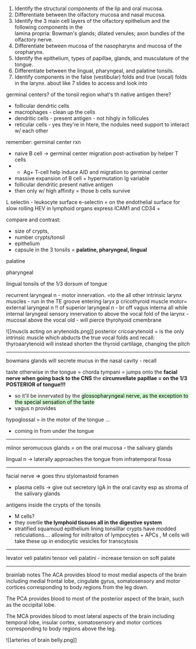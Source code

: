 1. Identify the structural components of the lip and oral mucosa. 
2. Differentiate between the olfactory mucosa and nasal mucosa.  
3. Identify the 3 main cell layers of the olfactory epithelium and the following components in the  
lamina propria: Bowman's glands; dilated venules; axon bundles of the olfactory nerve.  
4. Differentiate between mucosa of the nasopharynx and mucosa of the oropharynx.  
5. Identify the epithelium, types of papillae, glands, and musculature of the tongue.  
6. Differentiate between the lingual, pharyngeal, and palatine tonsils.  
7. Identify components in the false (vestibular) folds and true (vocal) folds in the larynx.
about like 7 slides to access and look into 

germinal centers? of the tonsil region what's th native antigen there? 
- follicular dendrtic cells
- macrophages - clean up the cells
- dendritic cells - present antigen - not hihgly in follicules 
- reticular cells - yes they're in htere, the nodules need support to interact w/ each other

remember: germinal center rxn 
- naive B cell -> germinal center migration post-activation by helper T cells 
- - Ag+ T-cell help induce AID and migration to germinal center
- massive expansion of B cell + hypermutation Ig variable
- follicular dendritic present native antigen 
- then only w/ high affinity = those b cells survive 

L selectin - leukocyte surface
e-selectin = on the endothelial surface for slow rolling 
HEV in lymphoid organs express ICAM1 and CD34 + 

compare and contrast:
- size of crypts, 
- number crypts/tonsil 
- epithelium 
- capsule 
in the 3 tonsils = **palatine, pharyngeal, lingual**

palatine 

pharyngeal 

lingual tonsils of the 1/3 dorsum of tongue 

recurrent laryngeal n - motor innervation. =to the all other intrinsic larynx muscles - run in the TE groove entering laryx p
cricothyroid muscle motor= external laryngeal n !! of superior laryngeal n - br off vagus 
interna
all while internal laryngeal sensory innervation to above the vocal fold of the larynx - mucosal above the vocal old - will pierce thyrohyoid cmembrane 

![[muscls acting on arytenoids.png]]
posterior cricoarytenoid = is the only intrinsic muscle which abducts the true vocal folds 
and recall: thyroaarytenoid will instead shorten the thyroid cartilage, changing the pitch 


---
bowmans glands will secrete mucus in the nasal cavity - recall 

taste otherwise in the tongue = chorda tympani = jumps onto the **facial nerve when going back to the CNS**
the **circumvellate papillae = on the 1/3 POSTERIOR of tongue!!!**
- so it'll be innervated by the <mark style="background: #BBFABBA6;">glossopharyngeal nerve, as the exception to the special sensation of the taste</mark>
- vagus n provides 


hypoglossal = in the motor of the tongue ... 
- coming in from under the tongue 

----
miinor seromucous glands = on the oral mucosa - the salivary glands


lingual n -> laterally approaches the tongue from infratemporal fossa 

---
facial nerve => goes thru stylomastoid foramen 
- plasma cells -> give out secretory IgA in the oral cavity esp as stroma of the salivary glands 

antigens inside the crypts of the tonsils 
- M cells? 
- they overlie **the lymphoid tissues all in the digestive system**
- stratified squamoud epithelium lining tonsilllar crypts have modded reticulations.... allowing for iniltraiton of lympocytes + APCs , M cells will take these up in endocytic vesicles for transcytosis 
---

levator veli palatini 
tensor veli palatini - increase tension on soft palate 













---
brainlab notes
The ACA provides blood to most medial aspects of the brain including medial frontal lobe, cingulate gyrus, somatosensory and motor cortices corresponding to body regions from the leg down.

The PCA provides blood to most of the posterior aspect of the brain, such as the occipital lobe.

The MCA provides blood to most lateral aspects of the brain including temporal lobe, insular cortex, somatosensory and motor cortices corresponding to body regions above the leg.

![[arteries of brain belly.png]]